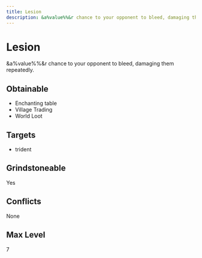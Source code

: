 ```yaml
---
title: Lesion
description: &a%value%%&r chance to your opponent to bleed, damaging them repeatedly.
---
```

# Lesion
&a%value%%&r chance to your opponent to bleed, damaging them repeatedly.
## Obtainable
- Enchanting table
- Village Trading
- World Loot
## Targets
- trident
## Grindstoneable
Yes
## Conflicts
None
## Max Level
7
